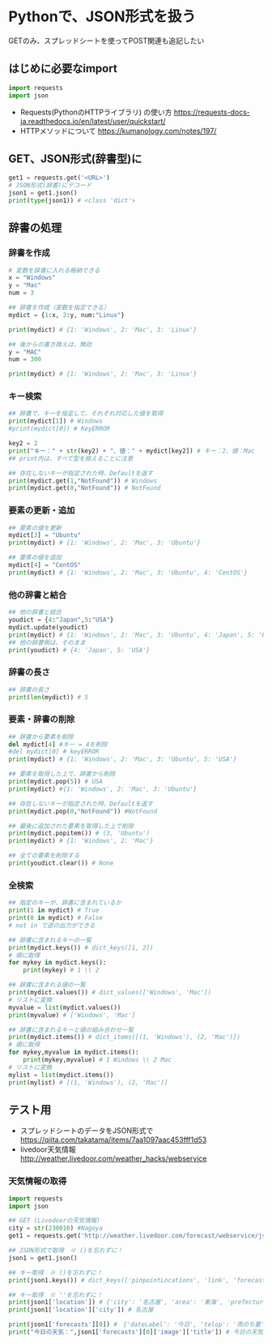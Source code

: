# Pythonで、JSON形式を扱う
GETのみ、スプレッドシートを使ってPOST関連も追記したい

## はじめに必要なimport

```python
import requests
import json
```
- Requests(PythonのHTTPライブラリ) の使い方
https://requests-docs-ja.readthedocs.io/en/latest/user/quickstart/
- HTTPメソッドについて
https://kumanology.com/notes/197/

## GET、JSON形式(辞書型)に

```python
get1 = requests.get('<URL>')
# JSON形式(辞書)にデコード
json1 = get1.json()
print(type(json1)) # <class 'dict'>
```

## 辞書の処理
### 辞書を作成
```python
# 変数を辞書に入れる格納できる
x = "Windows"
y = "Mac"
num = 3

## 辞書を作成（変数を指定できる）
mydict = {1:x, 2:y, num:"Linux"}

print(mydict) # {1: 'Windows', 2: 'Mac', 3: 'Linux'}

## 後からの書き換えは、無効
y = "MAC"
num = 300

print(mydict) # {1: 'Windows', 2: 'Mac', 3: 'Linux'}
``` 

### キー検索

```python
## 辞書で、キーを指定して、それぞれ対応した値を取得
print(mydict[1]) # Windows
#print(mydict[0]) # KeyERROR

key2 = 2
print("キー：" + str(key2) + "、値：" + mydict[key2]) # キー：2、値：Mac
## print内は、すべて型を揃えることに注意

## 存在しないキーが指定された時、Defaultを返す
print(mydict.get(1,"NotFound")) # Windows 
print(mydict.get(0,"NotFound")) # NotFound
``` 

### 要素の更新・追加

```python
## 要素の値を更新
mydict[3] = "Ubuntu"
print(mydict) # {1: 'Windows', 2: 'Mac', 3: 'Ubuntu'}

## 要素の値を追加
mydict[4] = "CentOS"
print(mydict) # {1: 'Windows', 2: 'Mac', 3: 'Ubuntu', 4: 'CentOS'}
``` 

### 他の辞書と結合

```python
## 他の辞書と結合
youdict = {4:"Japan",5:"USA"}
mydict.update(youdict)
print(mydict) # {1: 'Windows', 2: 'Mac', 3: 'Ubuntu', 4: 'Japan', 5: 'USA'}
## 他の辞書側は、そのまま
print(youdict) # {4: 'Japan', 5: 'USA'}
``` 

### 辞書の長さ

```python
## 辞書の長さ
print(len(mydict)) # 5
``` 

### 要素・辞書の削除

```python
## 辞書から要素を削除
del mydict[4] #キー = 4を削除
#del mydict[0] # keyERROR
print(mydict) # {1: 'Windows', 2: 'Mac', 3: 'Ubuntu', 5: 'USA'}

## 要素を取得した上で、辞書から削除
print(mydict.pop(5)) # USA
print(mydict) #{1: 'Windows', 2: 'Mac', 3: 'Ubuntu'}

## 存在しないキーが指定された時、Defaultを返す
print(mydict.pop(0,"NotFound")) #NotFound

## 最後に追加された要素を取得した上で削除
print(mydict.popitem()) # (3, 'Ubuntu')
print(mydict) # {1: 'Windows', 2: 'Mac'}

## 全ての要素を削除する
print(youdict.clear()) # None
``` 

### 全検索

```python
## 指定のキーが、辞書に含まれているか
print(1 in mydict) # True
print(0 in mydict) # False
# not in で逆の出力ができる

## 辞書に含まれるキーの一覧
print(mydict.keys()) # dict_keys([1, 2])
# 順に取得
for mykey in mydict.keys(): 
    print(mykey) # 1 \\ 2

## 辞書に含まれる値の一覧
print(mydict.values()) # dict_values(['Windows', 'Mac'])
# リストに変換
myvalue = list(mydict.values()) 
print(myvalue) # ['Windows', 'Mac']

## 辞書に含まれるキーと値の組み合わせ一覧
print(mydict.items()) # dict_items([(1, 'Windows'), (2, 'Mac')])
# 順に取得
for mykey,myvalue in mydict.items(): 
    print(mykey,myvalue) # 1 Windows \\ 2 Mac
# リストに変換
mylist = list(mydict.items())
print(mylist) # [(1, 'Windows'), (2, 'Mac')]

```

## テスト用
- スプレッドシートのデータをJSON形式で
https://qiita.com/takatama/items/7aa1097aac453fff1d53
- livedoor天気情報
http://weather.livedoor.com/weather_hacks/webservice

### 天気情報の取得

```python
import requests
import json

## GET (Livedoorの天気情報)
city = str(230010) #Nagoya
get1 = requests.get('http://weather.livedoor.com/forecast/webservice/json/v1?city=' + city)

## JSON形式で取得　※ ()を忘れずに！
json1 = get1.json()

## キー取得　※ ()を忘れずに！
print(json1.keys()) # dict_keys(['pinpointLocations', 'link', 'forecasts', 'location', 'publicTime', 'copyright', 'title', 'description'])

## キー取得　※ ''を忘れずに！
print(json1['location']) # {'city': '名古屋', 'area': '東海', 'prefecture': '愛知県'}
print(json1['location']['city']) # 名古屋

print(json1['forecasts'][0]) #　{'dateLabel': '今日', 'telop': '雨のち曇', 'date': '2020-05-26', 'temperature': {'min': None, 'max': None}, 'image': {'width': 50, 'url': 'http://weather.livedoor.com/img/icon/20.gif', 'title': '雨のち曇', 'height': 31}}
print("今日の天気：",json1['forecasts'][0]['image']['title']) # 今日の天気： 雨のち曇
```

